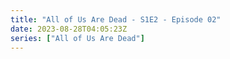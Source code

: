 ```yaml
---
title: "All of Us Are Dead - S1E2 - Episode 02"
date: 2023-08-28T04:05:23Z
series: ["All of Us Are Dead"]
---
```



<mux-player stream-type="on-demand"
  src="https://kp3d-my.sharepoint.com/personal/ryoo_kp3d_onmicrosoft_com/_layouts/15/download.aspx?share=ETsWaRvwwBFJqj3kgnOrrgABTCzlRCUxGj_rjqoUAOLVbQ" prefer-playback="mse" controls>
  </mux-player>
  
  
  <script src="https://cdn.jsdelivr.net/npm/@mux/mux-player"></script>
  
 <script type="application/ld+json">
 {
  "@context": "https://schema.org/",
  "@type": "VideoObject",
  "name": "All of Us Are Dead - S1E1 - Episode 02",
  "contentUrl": "https://stream.mux.com/z8OGOdp4wLFMA7NoA4k48GwLChfwXIyMnj001NSKz023c.m3u8",
  "thumbnailUrl": "https://www.themoviedb.org/t/p/original/aGuBIB79vDDQKcsQUIF5fa5P07b.jpg?width=314&fit_mode=preserve&time=25",
  "uploadDate": "2023-12-26T11:36:54Z",
}

</script>
